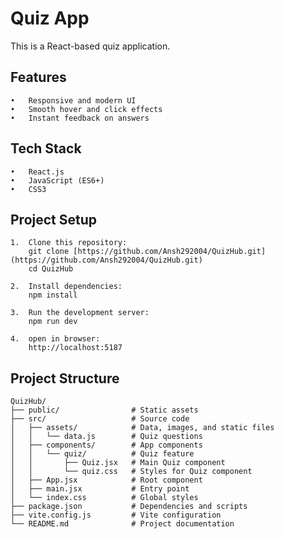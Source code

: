 # Quiz App

This is a React-based quiz application.
## Features
	•	Responsive and modern UI
	•	Smooth hover and click effects
	•	Instant feedback on answers

## Tech Stack
	•	React.js
	•	JavaScript (ES6+)
	•	CSS3
 ## Project Setup
	1.	Clone this repository:
 	 	git clone [https://github.com/Ansh292004/QuizHub.git] (https://github.com/Ansh292004/QuizHub.git)
  	 	cd QuizHub
	 
	2.	Install dependencies:
 		npm install
   
   	3.	Run the development server:
		npm run dev

  	4.	open in browser:
   		http://localhost:5187
## Project Structure
	QuizHub/
	├── public/                # Static assets
	├── src/                   # Source code
	│   ├── assets/            # Data, images, and static files
	│   │   └── data.js        # Quiz questions
	│   ├── components/        # App components
	│   │   └── quiz/          # Quiz feature
	│   │       ├── Quiz.jsx   # Main Quiz component
	│   │       └── quiz.css   # Styles for Quiz component
	│   ├── App.jsx            # Root component
	│   ├── main.jsx           # Entry point
	│   └── index.css          # Global styles
	├── package.json           # Dependencies and scripts
	├── vite.config.js         # Vite configuration
	└── README.md              # Project documentation
	

